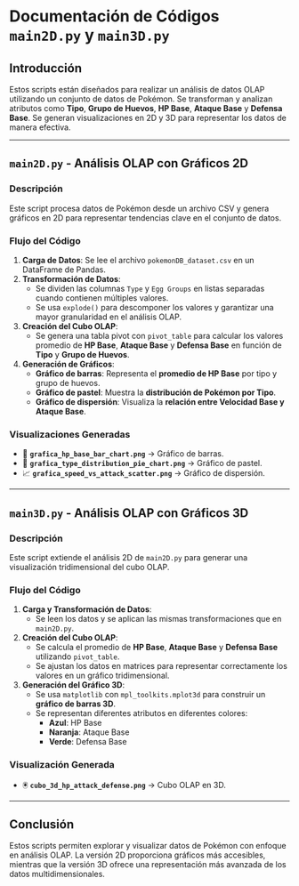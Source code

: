 # Documentación de Códigos `main2D.py` y `main3D.py`

## Introducción

Estos scripts están diseñados para realizar un análisis de datos OLAP utilizando un conjunto de datos de Pokémon. Se transforman y analizan atributos como **Tipo**, **Grupo de Huevos**, **HP Base**, **Ataque Base** y **Defensa Base**. Se generan visualizaciones en 2D y 3D para representar los datos de manera efectiva.

---

## `main2D.py` - Análisis OLAP con Gráficos 2D

### **Descripción**
Este script procesa datos de Pokémon desde un archivo CSV y genera gráficos en 2D para representar tendencias clave en el conjunto de datos.

### **Flujo del Código**
1. **Carga de Datos**: Se lee el archivo `pokemonDB_dataset.csv` en un DataFrame de Pandas.
2. **Transformación de Datos**:
   - Se dividen las columnas `Type` y `Egg Groups` en listas separadas cuando contienen múltiples valores.
   - Se usa `explode()` para descomponer los valores y garantizar una mayor granularidad en el análisis OLAP.
3. **Creación del Cubo OLAP**:
   - Se genera una tabla pivot con `pivot_table` para calcular los valores promedio de **HP Base**, **Ataque Base** y **Defensa Base** en función de **Tipo** y **Grupo de Huevos**.
4. **Generación de Gráficos**:
   - **Gráfico de barras**: Representa el **promedio de HP Base** por tipo y grupo de huevos.
   - **Gráfico de pastel**: Muestra la **distribución de Pokémon por Tipo**.
   - **Gráfico de dispersión**: Visualiza la **relación entre Velocidad Base y Ataque Base**.

### **Visualizaciones Generadas**
- 🌊 **`grafica_hp_base_bar_chart.png`** → Gráfico de barras.
- 🥧 **`grafica_type_distribution_pie_chart.png`** → Gráfico de pastel.
- 📈 **`grafica_speed_vs_attack_scatter.png`** → Gráfico de dispersión.

---

## `main3D.py` - Análisis OLAP con Gráficos 3D

### **Descripción**
Este script extiende el análisis 2D de `main2D.py` para generar una visualización tridimensional del cubo OLAP.

### **Flujo del Código**
1. **Carga y Transformación de Datos**:
   - Se leen los datos y se aplican las mismas transformaciones que en `main2D.py`.
2. **Creación del Cubo OLAP**:
   - Se calcula el promedio de **HP Base**, **Ataque Base** y **Defensa Base** utilizando `pivot_table`.
   - Se ajustan los datos en matrices para representar correctamente los valores en un gráfico tridimensional.
3. **Generación del Gráfico 3D**:
   - Se usa `matplotlib` con `mpl_toolkits.mplot3d` para construir un **gráfico de barras 3D**.
   - Se representan diferentes atributos en diferentes colores:
     - **Azul**: HP Base
     - **Naranja**: Ataque Base
     - **Verde**: Defensa Base

### **Visualización Generada**
- 🖲 **`cubo_3d_hp_attack_defense.png`** → Cubo OLAP en 3D.

---

## **Conclusión**
Estos scripts permiten explorar y visualizar datos de Pokémon con enfoque en análisis OLAP. La versión 2D proporciona gráficos más accesibles, mientras que la versión 3D ofrece una representación más avanzada de los datos multidimensionales.

